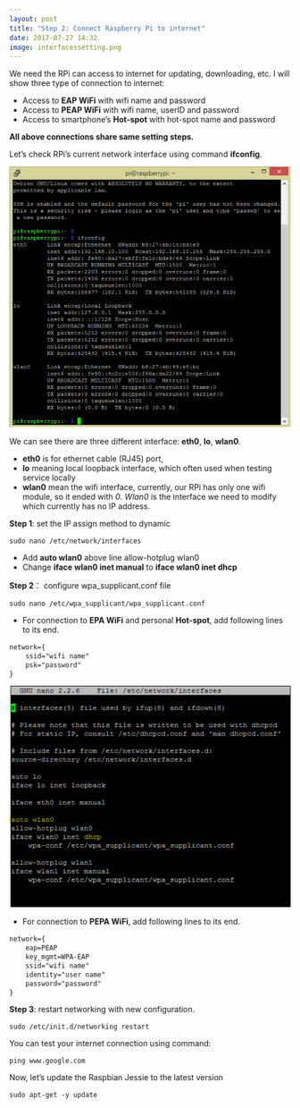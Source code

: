 ```yaml
---
layout: post
title: "Step 2: Connect Raspberry Pi to internet"
date: 2017-07-27 14:32
image: interfacessetting.png
---
```




We need the RPi can access to internet for updating, downloading, etc. I will show three type of connection to internet:

* Access to **EAP WiFi** with wifi name and password
* Access to **PEAP WiFi** with wifi name, userID and password
* Access to smartphone’s **Hot-spot** with hot-spot name and password

**All above connections share same setting steps.** 

Let’s check RPi’s current network interface using  command **ifconfig**.

![]( /images/ifconfig0.PNG)


We can see there are three different interface: **eth0**, **lo**, **wlan0**.
 
* **eth0** is for ethernet cable (RJ45) port, 
* **lo** meaning local loopback interface, which often used when testing service locally
* **wlan0** mean the wifi interface, currently, our RPi has only one wifi module, so it ended with *0*. *Wlan0* is the interface we need to modify which currently has no IP address. 

**Step 1**: set the IP assign method to dynamic 

~~~
sudo nano /etc/network/interfaces
~~~


* Add **auto wlan0** above line allow-hotplug wlan0
* Change **iface wlan0 inet manual** to **iface wlan0 inet dhcp**

**Step 2**： configure wpa_supplicant.conf file 

~~~
sudo nano /etc/wpa_supplicant/wpa_supplicant.conf
~~~

* For connection to **EPA WiFi** and personal **Hot-spot**, add following lines to its end.

~~~
network={
    ssid="wifi name"
    psk="password"
}
~~~


![]( /images/interfacessetting.PNG)

* For connection to **PEPA WiFi**, add following lines to its end.

~~~
network={
    eap=PEAP
    key_mgmt=WPA-EAP 
    ssid="wifi name"
    identity="user name"
    password="password"
}
~~~

**Step 3**: restart networking with new configuration.

~~~
sudo /etc/init.d/networking restart
~~~

You can test your internet connection using command: 

~~~
ping www.google.com
~~~

Now, let’s update the Raspbian Jessie to the latest version

~~~
sudo apt-get -y update
~~~
